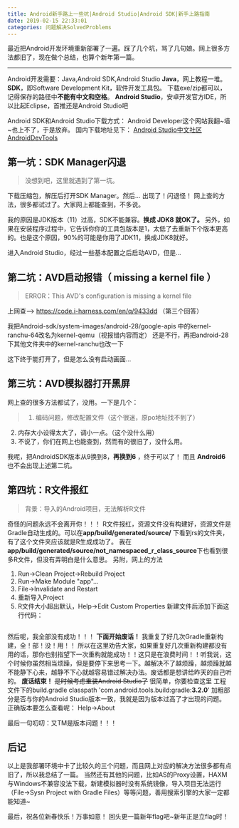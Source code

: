 ```yaml
---
title: Android新手路上一些坑|Android Studio|Android SDK|新手上路指南
date: 2019-02-15 22:33:01
categories: 问题解决SolvedProblems
---
```

最近把Android开发环境重新部署了一遍。踩了几个坑，骂了几句娘。网上很多方法都旧了，现在做个总结，也算个新年第一篇。
<!--more-->
---
Android开发需要：Java,Android SDK,Android Studio
**Java**，网上教程一堆。
**SDK**，即Software Development Kit，软件开发工具包。
下载exe/zip都可以，记得保存的路径中**不能有中文和空格**。
**Android Studio**，安卓开发官方IDE，所以比起Eclipse，首推还是Android Studio吧

Android SDK和Android Studio下载方式：
Android Developer这个网站我翻~墙~也上不了，于是放弃。
国内下载地址见下：
[Android Studio中文社区][1]
[AndroidDevTools][2]
## 第一坑：SDK Manager闪退
> 没想到吧，这里就遇到了第一坑。

下载压缩包，解压后打开SDK Manager。然后... 出现了！闪退怪！
网上查的方法，很多都试过了。大家网上都能查到，不多说。

我的原因是JDK版本（11）过高，SDK不能兼容。**换成 JDK8 就OK了。**
另外，如果在安装程序过程中，它告诉你你的工具包版本是1，太低了去重新下个版本更高的。也是这个原因，90%的可能是你用了JDK11，换成JDK8就好。

进入Android Studio，经过一些基本配置之后启动AVD，但是...
## 第二坑：AVD启动报错（ missing a kernel file ）
> ERROR：This AVD's configuration is missing a kernel file 

上网查—> https://code.i-harness.com/en/q/9433dd （第三个回答）

我把Android-sdk/system-images/android-28/google-apis 中的kernel-ranchu-64改名为kernel-qemu（视报错内容而定）
还是不行，再把android-28下其他文件夹中的kernel-ranchu也改一下

这下终于能打开了，但是怎么没有启动画面...
## 第三坑：AVD模拟器打开黑屏
网上查的很多方法都试了，没用。一下是几个：
> 1. 编码问题，修改配置文件（这个很迷，原po地址找不到了）
2. 内存大小设得太大了，调小一点。（这个没什么用）
3. 不说了，你们在网上也能查到，然而有的很旧了，没什么用。

我呢，把AndroidSDK版本从9换到8，__再换到6__ ，终于可以了！
而且 **Android6** 也不会出现上述第二坑。

## 第四坑：R文件报红
> 背景：导入的Android项目，无法解析R文件

奇怪的问题永远不会离开你！！！
R文件报红，资源文件没有构建好，资源文件是Gradle自动生成的。可以在**app/build/generated/source/** 下看到rs的文件夹，有了这个文件夹应该就是R生成成功了。
我在**app/build/generated/source/not_namespaced_r_class_source**下也看到很多R文件，但没有弄明白是什么意思。
另附，网上的方法
> 
1. Run->Clean Project->Rebuild Project
2. Run->Make Module "app"...
3. File->Invalidate and Restart
4. 重新导入Project
5. R文件大小超出默认，Help->Edit Custom Properties 
新建文件后添加下面这行代码：
```idea.max.intellisense.filesize = 5000
```


然后呢，我全部没有成功！！！
**下面开始废话！**
我重复了好几次Gradle重新构建，全！部！没！用！！
所以在这里劝告大家，如果重复好几次重新构建都没有用的话，那你也别指望下一次重构就能成功！！这只是在浪费时间！！听我说，这个时候你虽然相当烦躁，但是要停下来思考一下。越解决不了越烦躁，越烦躁就越不能静下心来，越静不下心就越容易错过解决办法。废话都是想讲给昨天的自己听的。
**废话结束！**
~~是时候考虑重装Android Studio了~~
很简单，你要检查这里
工程文件下的build.gradle
classpath 'com.android.tools.build:gradle:**3.2.0**'
加粗部分是否与你的Android Studio版本一致，我就是因为版本过高了才出现的问题。
正确版本要怎么查看呢：
Help->About

最后一句叨叨：又TM是版本问题！！！

## 后记
以上是我部署环境中卡了比较久的三个问题，而且网上对应的解决方法很多都有点旧了，所以我总结了一篇。
当然还有其他的问题，比如AS的Proxy设置，HAXM与Windows不兼容没法下载，新建模拟器时没有系统镜像，导入项目无法运行（File->Sysn Project with Gradle Files）等等问题，善用搜索引擎的大家一定都能知道~

最后，祝各位新春快乐！万事如意！
回头更一篇新年flag吧~新年正是立flag时！

  [1]: http://www.android-studio.org/
  [2]: https://www.androiddevtools.cn/
  